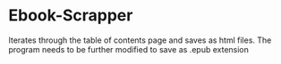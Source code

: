 # Ebook-Scrapper
Iterates through the table of contents page and saves as html files. The program needs to be further modified to save as .epub extension
